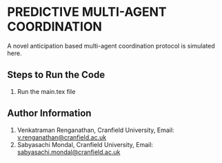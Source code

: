 # PREDICTIVE MULTI-AGENT COORDINATION
 A novel anticipation based multi-agent coordination protocol is simulated here.

## Steps to Run the Code 
1. Run the main.tex file

## Author Information
1. Venkatraman Renganathan, Cranfield University, Email: v.renganathan@cranfield.ac.uk
2. Sabyasachi Mondal, Cranfield University, Email: sabyasachi.mondal@cranfield.ac.uk
